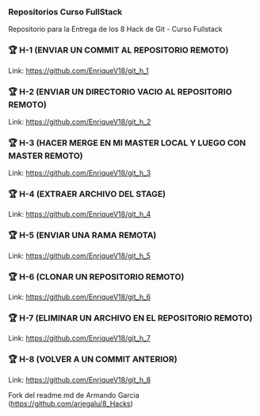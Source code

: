 ### Repositorios Curso FullStack

Repositorio para la Entrega de los 8 Hack de Git - Curso Fullstack 

### 🏆 H-1 (ENVIAR UN COMMIT AL REPOSITORIO REMOTO)
Link: https://github.com/EnriqueV18/git_h_1

### 🏆 H-2 (ENVIAR UN DIRECTORIO VACIO AL REPOSITORIO REMOTO)
Link: https://github.com/EnriqueV18/git_h_2

### 🏆 H-3 (HACER MERGE EN MI MASTER LOCAL Y LUEGO CON MASTER REMOTO)
Link: https://github.com/EnriqueV18/git_h_3

### 🏆 H-4 (EXTRAER ARCHIVO DEL STAGE)
Link: https://github.com/EnriqueV18/git_h_4

### 🏆 H-5 (ENVIAR UNA RAMA REMOTA)
Link: https://github.com/EnriqueV18/git_h_5

### 🏆 H-6 (CLONAR UN REPOSITORIO REMOTO)
Link: https://github.com/EnriqueV18/git_h_6

### 🏆 H-7 (ELIMINAR UN ARCHIVO EN EL REPOSITORIO REMOTO)
Link: https://github.com/EnriqueV18/git_h_7

### 🏆 H-8 (VOLVER A UN COMMIT ANTERIOR)
Link: https://github.com/EnriqueV18/git_h_8

Fork del readme.md de Armando Garcia (https://github.com/arjegalu/8_Hacks)
